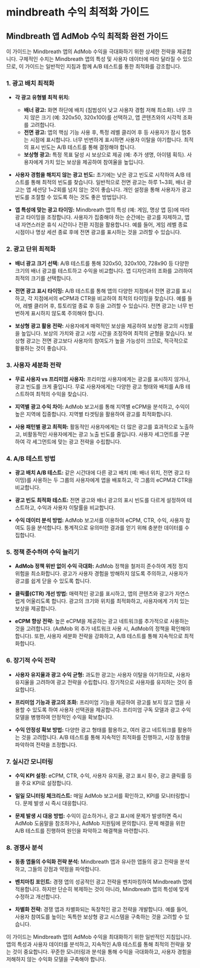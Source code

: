 # mindbreath 수익 최적화 가이드

## Mindbreath 앱 AdMob 수익 최적화 완전 가이드

이 가이드는 Mindbreath 앱의 AdMob 수익을 극대화하기 위한 상세한 전략을 제공합니다.  구체적인 수치는 Mindbreath 앱의 특성 및 사용자 데이터에 따라 달라질 수 있으므로, 이 가이드는 일반적인 지침과 함께 A/B 테스트를 통한 최적화를 강조합니다.


### 1. 광고 배치 최적화

* **각 광고 유형별 최적 위치:**
    * **배너 광고:** 화면 하단에 배치 (침범성이 낮고 사용자 경험 저해 최소화).  너무 크지 않은 크기 (예: 320x50, 320x100)를 선택하고, 앱 콘텐츠와의 시각적 조화를 고려합니다.
    * **전면 광고:** 앱의 핵심 기능 사용 후, 특정 레벨 클리어 후 등 사용자가 잠시 멈추는 시점에 표시합니다.  너무 빈번하게 표시하면 사용자 이탈을 야기합니다.  최적의 표시 빈도는 A/B 테스트를 통해 결정해야 합니다.
    * **보상형 광고:** 특정 목표 달성 시 보상으로 제공 (예: 추가 생명, 아이템 획득).  사용자에게 가치 있는 보상을 제공하여 참여율을 높입니다.

* **사용자 경험을 해치지 않는 광고 빈도:**  초기에는 낮은 광고 빈도로 시작하여 A/B 테스트를 통해 최적의 빈도를 찾습니다. 일반적으로 전면 광고는 하루 1~3회, 배너 광고는 앱 세션당 1~2회를 넘지 않는 것이 좋습니다.  개인 설정을 통해 사용자가 광고 빈도를 조절할 수 있도록 하는 것도 좋은 방법입니다.

* **앱 특성에 맞는 광고 타이밍:** Mindbreath 앱의 특성 (예: 게임, 명상 앱 등)에 따라 광고 타이밍을 조정합니다.  사용자가 집중해야 하는 순간에는 광고를 자제하고, 앱 내 자연스러운 휴식 시간이나 전환 지점을 활용합니다.  예를 들어, 게임 레벨 종료 시점이나 명상 세션 종료 후에 전면 광고를 표시하는 것을 고려할 수 있습니다.


### 2. 광고 단위 최적화

* **배너 광고 크기 선택:**  A/B 테스트를 통해 320x50, 320x100,  728x90 등 다양한 크기의 배너 광고를 테스트하고 수익을 비교합니다.  앱 디자인과의 조화를 고려하여 최적의 크기를 선택합니다.

* **전면 광고 표시 타이밍:**  A/B 테스트를 통해 앱의 다양한 지점에서 전면 광고를 표시하고, 각 지점에서의 eCPM과 CTR을 비교하여 최적의 타이밍을 찾습니다.  예를 들어, 레벨 클리어 후, 튜토리얼 종료 후 등을 고려할 수 있습니다.  전면 광고는 너무 빈번하게 표시하지 않도록 주의해야 합니다.

* **보상형 광고 활용 전략:**  사용자에게 매력적인 보상을 제공하여 보상형 광고의 시청률을 높입니다.  보상의 가치와 광고 시청 시간을 조정하여 최적의 균형을 찾습니다.  보상형 광고는 전면 광고보다 사용자의 참여도가 높을 가능성이 크므로, 적극적으로 활용하는 것이 좋습니다.


### 3. 사용자 세분화 전략

* **무료 사용자 vs 프리미엄 사용자:** 프리미엄 사용자에게는 광고를 표시하지 않거나, 광고 빈도를 크게 줄입니다.  무료 사용자에게는 다양한 광고 형태와 배치를 A/B 테스트하여 최적의 수익을 찾습니다.

* **지역별 광고 수익 차이:**  AdMob 보고서를 통해 지역별 eCPM을 분석하고, 수익이 높은 지역에 집중합니다.  지역별 타겟팅을 활용하여 광고를 최적화합니다.

* **사용 패턴별 광고 최적화:**  활동적인 사용자에게는 더 많은 광고를 효과적으로 노출하고, 비활동적인 사용자에게는 광고 노출 빈도를 줄입니다.  사용자 세그먼트를 구분하여 각 세그먼트에 맞는 광고 전략을 수립합니다.


### 4. A/B 테스트 방법

* **광고 배치 A/B 테스트:**  같은 시간대에 다른 광고 배치 (예: 배너 위치, 전면 광고 타이밍)를 사용하는 두 그룹의 사용자에게 앱을 배포하고, 각 그룹의 eCPM과 CTR을 비교합니다.

* **광고 빈도 최적화 테스트:**  전면 광고와 배너 광고의 표시 빈도를 다르게 설정하여 테스트하고, 수익과 사용자 이탈률을 비교합니다.

* **수익 데이터 분석 방법:** AdMob 보고서를 이용하여 eCPM, CTR, 수익, 사용자 참여도 등을 분석합니다.  통계적으로 유의미한 결과를 얻기 위해 충분한 데이터를 수집합니다.


### 5. 정책 준수하며 수익 늘리기

* **AdMob 정책 위반 없이 수익 극대화:** AdMob 정책을 철저히 준수하여 계정 정지 위험을 최소화합니다.  광고가 사용자 경험을 방해하지 않도록 주의하고, 사용자가 광고를 쉽게 닫을 수 있도록 합니다.

* **클릭률(CTR) 개선 방법:**  매력적인 광고를 표시하고, 앱의 콘텐츠와 광고가 자연스럽게 어울리도록 합니다.  광고의 크기와 위치를 최적화하고, 사용자에게 가치 있는 보상을 제공합니다.

* **eCPM 향상 전략:**  높은 eCPM을 제공하는 광고 네트워크를 추가적으로 사용하는 것을 고려합니다.  (AdMob 외 추가 네트워크 사용 시, AdMob의 정책을 확인해야 합니다).  또한, 사용자 세분화 전략을 강화하고,  A/B 테스트를 통해 지속적으로 최적화합니다.


### 6. 장기적 수익 전략

* **사용자 유지율과 광고 수익 균형:**  과도한 광고는 사용자 이탈을 야기하므로, 사용자 유지율을 고려하여 광고 전략을 수립합니다.  장기적으로 사용자를 유지하는 것이 중요합니다.

* **프리미엄 기능과 광고의 조화:**  프리미엄 기능을 제공하여 광고를 보지 않고 앱을 사용할 수 있도록 하여 사용자 선택권을 제공합니다.  프리미엄 구독 모델과 광고 수익 모델을 병행하여 안정적인 수익을 확보합니다.

* **수익 안정성 확보 방법:**  다양한 광고 형태를 활용하고, 여러 광고 네트워크를 활용하는 것을 고려합니다.  A/B 테스트를 통해 지속적인 최적화를 진행하고,  시장 동향을 파악하여 전략을 조정합니다.


### 7. 실시간 모니터링

* **수익 KPI 설정:** eCPM, CTR, 수익, 사용자 유지율, 광고 표시 횟수, 광고 클릭률 등을 주요 KPI로 설정합니다.

* **일일 모니터링 체크리스트:**  매일 AdMob 보고서를 확인하고, KPI를 모니터링합니다.  문제 발생 시 즉시 대응합니다.

* **문제 발생 시 대응 방법:**  수익이 감소하거나, 광고 표시에 문제가 발생하면 즉시 AdMob 도움말을 참조하거나, AdMob 지원팀에 문의합니다.  문제 해결을 위한 A/B 테스트를 진행하여 원인을 파악하고 해결책을 마련합니다.


### 8. 경쟁사 분석

* **동종 앱들의 수익화 전략 분석:**  Mindbreath 앱과 유사한 앱들의 광고 전략을 분석하고, 그들의 강점과 약점을 파악합니다.

* **벤치마킹 포인트:**  경쟁 앱의 성공적인 광고 전략을 벤치마킹하여 Mindbreath 앱에 적용합니다.  하지만 단순히 복제하는 것이 아니라, Mindbreath 앱의 특성에 맞게 수정하고 개선합니다.

* **차별화 전략:**  경쟁 앱과 차별화되는 독창적인 광고 전략을 개발합니다.  예를 들어, 사용자 참여도를 높이는 독특한 보상형 광고 시스템을 구축하는 것을 고려할 수 있습니다.


이 가이드는 Mindbreath 앱의 AdMob 수익을 최대화하기 위한 일반적인 지침입니다.  앱의 특성과 사용자 데이터를 분석하고, 지속적인 A/B 테스트를 통해 최적의 전략을 찾는 것이 중요합니다.  꾸준한 모니터링과 분석을 통해 수익을 극대화하고, 사용자 경험을 저해하지 않는 수익화 모델을 구축해야 합니다.
